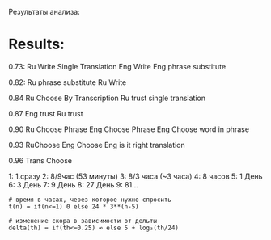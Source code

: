 Результаты анализа:

# Results:
0.73:
Ru Write Single Translation
Eng Write
Eng phrase substitute

0.82:
Ru phrase substitute
Ru Write

0.84
Ru Choose By Transcription
Ru trust single translation

0.87
Eng trust
Ru trust

0.90
Ru Choose Phrase
Eng Choose Phrase
Eng Choose word in phrase

0.93
RuChoose
Eng Choose
Eng is it right translation

0.96
Trans Choose



1: 1.сразу
2: 8/9час   (53 минуты)
3: 8/3 часа (~3 часа)
4: 8 часов
5: 1 День
6: 3 День
7: 9 День
8: 27 День
9: 81...


```
# время в часах, через которое нужно спросить
t(n) = if(n<=1) 0 else 24 * 3**(n-5)

# изменение скора в зависимости от дельты
delta(th) = if(th<=0.25) ∞ else 5 + log₃(th/24)
```

